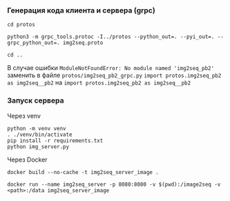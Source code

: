 ### Генерация кода клиента и сервера (grpc)

```
cd protos

python3 -m grpc_tools.protoc -I../protos --python_out=. --pyi_out=. --grpc_python_out=. img2seq.proto

cd ..
```

В случае ошибки `ModuleNotFoundError: No module named 'img2seq_pb2'` заменить в файле `protos/img2seq_pb2_grpc.py` `import protos.img2seq_pb2 as img2seq__pb2` на `import protos.img2seq_pb2 as img2seq__pb2`


### Запуск сервера 

Через venv


```
python -m venv venv
. ./venv/bin/activate
pip install -r requirements.txt
python img_server.py
```

Через Docker

```
docker build --no-cache	-t img2seq_server_image .
```

```
docker run --name img2seq_server -p 8080:8080 -v $(pwd):/image2seq -v <path>:/data img2seq_server_image
```